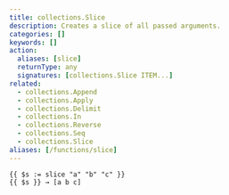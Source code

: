 ```yaml
---
title: collections.Slice
description: Creates a slice of all passed arguments.
categories: []
keywords: []
action:
  aliases: [slice]
  returnType: any
  signatures: [collections.Slice ITEM...]
related:
  - collections.Append
  - collections.Apply
  - collections.Delimit
  - collections.In
  - collections.Reverse
  - collections.Seq
  - collections.Slice
aliases: [/functions/slice]
---
```


```go-html-template
{{ $s := slice "a" "b" "c" }}
{{ $s }} → [a b c]
```
